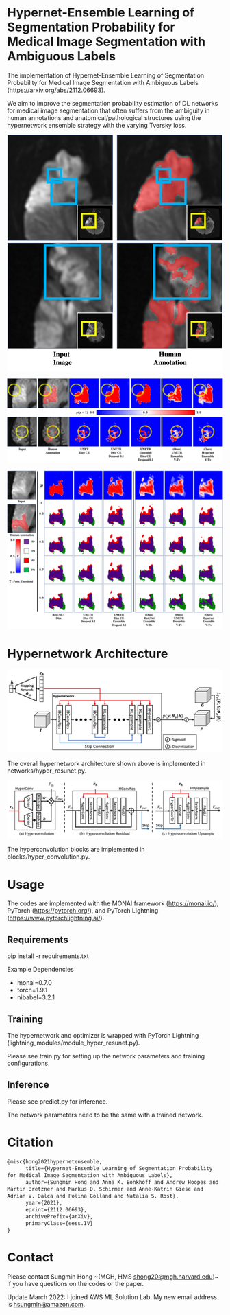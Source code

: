 # Hypernet-Ensemble Learning of Segmentation Probability for Medical Image Segmentation with Ambiguous Labels

The implementation of Hypernet-Ensemble Learning of Segmentation Probability for Medical Image Segmentation with Ambiguous Labels (<https://arxiv.org/abs/2112.06693>).

We aim to improve the segmentation probability estimation of DL networks for medical image segmentation that often suffers from the ambiguity in human annotations and anatomical/pathological structures using the hypernetwork ensemble strategy with the varying Tversky loss. 

![Human Annotations of Ambiguous Stroke Lesions!](/figures/Git_AmbiguousAnnot.png "Ambiguous Label")

![Estimated Segmentation Probability Map!](/figures/Git_SegProbEst.png "Segmentation Probability Map")

![Segmentation Label Estimation with Different Threshold!](/figures/Git_SegProg_Thres.png "Segmentation Probability Thresholding")

# Hypernetwork Architecture

![Hypernetwork Architecture!](/figures/HyperNet2.png "Hypernetwork")

The overall hypernetwork architecture shown above is implemented in networks/hyper_resunet.py. 

![Hyperconvolution Blocks!](/figures/HyperBlocks.png "Hyperconvolution Blocks")

The hyperconvolution blocks are implemented in blocks/hyper_convolution.py.

# Usage

The codes are implemented with the MONAI framework (<https://monai.io/>), PyTorch (<https://pytorch.org/>), and PyTorch Lightning (<https://www.pytorchlightning.ai/>). 

## Requirements

pip install -r requirements.txt

Example Dependencies
* monai=0.7.0
* torch=1.9.1
* nibabel=3.2.1

## Training 

The hypernetwork and optimizer is wrapped with PyTorch Lightning (lightning_modules/module_hyper_resunet.py). 

Please see train.py for setting up the network parameters and training configurations. 

## Inference 

Please see predict.py for inference.

The network parameters need to be the same with a trained network. 

# Citation

	@misc{hong2021hypernetensemble,
	      title={Hypernet-Ensemble Learning of Segmentation Probability for Medical Image Segmentation with Ambiguous Labels}, 
	      author={Sungmin Hong and Anna K. Bonkhoff and Andrew Hoopes and Martin Bretzner and Markus D. Schirmer and Anne-Katrin Giese and Adrian V. Dalca and Polina Golland and Natalia S. Rost},
	      year={2021},
	      eprint={2112.06693},
	      archivePrefix={arXiv},
	      primaryClass={eess.IV}
	} 


# Contact

Please contact Sungmin Hong ~(MGH, HMS <shong20@mgh.harvard.edu>)~ if you have questions on the codes or the paper. 

Update March 2022: I joined AWS ML Solution Lab. My new email address is <hsungmin@amazon.com>. 
